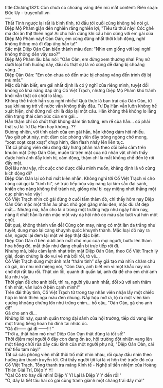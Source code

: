 title:Chương1821: Còn chưa có choáng váng đến mù mắt
content:
Biên soạn: Đức Uy - truyenfull.vn<br>---<br>Thất Tinh ngược lại rất là bình tĩnh, từ đầu tới cuối cũng không hề nói gì.<br>Diệp Mộ Phàm giận đến nghiến răng nghiến lợi, "Tiểu tử thúi này! Cóc ghẻ mà đòi ăn thịt thiên nga! Ai cho hắn dũng khí cầu hôn cùng với em gái của Diệp Mộ Phàm này! Oản Oản, em cũng đừng nhất thời kích động, nghĩ không thông mà đi đáp ứng hắn ta!"<br>Sắc mặt Diệp Oản Oản biến thành màu đen: "Nhìn em giống với loại nghĩ không thông đến vậy sao?"<br>Diệp Mộ Phàm lầu bầu nói: "Oản Oản, em đừng xem thường nha! Phụ nữ dưới loại tình huống này, đầu óc thật sự là vô cùng dễ dàng bị choáng váng..."<br>Diệp Oản Oản: "Em còn chưa có đến mức bị choáng váng đến trình độ bị mù mắt."<br>Mặc dù hắn biết, em gái nhất định là có ý nghĩ của riêng mình, tuyệt đối không có khả năng đáp ứng Cố Việt Trạch, nhưng Diệp Mộ Phàm khó tránh khỏi vẫn thật có chút lo lắng.<br>Không thể trách hắn suy nghĩ nhiều! Quả thực là bạn trai của Oản Oản, từ sau khi nàng trở về nước vẫn không thấy đâu. Tư Dạ Hàn vẫn luôn không hề xuất hiện, chứ đừng nói chi là đáp lại một câu. Hắn không thể không lo lắng đến trạng thái cảm xúc của em gái…<br>Hắn thậm chí có chút thật không dám tin tưởng, em rể của hắn... có phải thật sự là Tư Dạ Hàn hay không...??<br>Đương nhiên, với tính cách của em gái hắn, hắn không dám hỏi nhiều.<br>Vào giờ phút này, một đám các phóng viên đầy trông ngóng chờ mong, “xoạt xoạt xoạt xoạt” chụp hình, đèn flash nháy lên liên tục.<br>Tất cả phóng viên đều đang đầy hưng phấn mà theo dõi biểu cảm trên khuôn mặt Diệp Oản Oản, muốn từ trên mặt của nữ nhân vật chính thấy được hình ảnh đầy kinh hỉ, cảm động, thậm chí là mất khống chế đến lệ rơi đầy mặt.<br>Đợi lâu như vậy, rốt cuộc chờ được điều mình muốn, khẳng định là vô cùng kích động đi?<br>Diệp Oản Oản lại có hơi mất kiên nhẫn. Không nghĩ tới Cố Việt Trạch vì cho nàng cái gọi là "kinh hỉ", sẽ trực tiếp bủa vây nàng tại kim sắc đại sảnh, khiến cho nàng không thể tránh né, giống như bị cạy miệng nhét thẳng một cục phân vào vậy!<br>Cố Việt Trạch nhìn cô gái đứng ở cuối tấm thảm đỏ, chỉ thấy hôm nay Diệp Oản Oản mặc một thân âu phục nhỏ gọn gàng màu đen, mặc dù rất đẹp mắt... Nhưng mà, hắn cho là ở trong một trường hợp như ngày hôm nay, nàng ít nhất hẳn là nên mặc một váy dạ hội nhỏ có màu sắc tươi vui hơn một chút.<br>Bất quá, không thành vấn đề! Cũng còn may, nàng có một làn da trắng như tuyết, dung mạo lại càng khuynh quốc khuynh thành. Mặc loại đồ này ra sân, ngược lại đem lại một vẻ đẹp thật đặc biệt.<br>Diệp Oản Oản ở bên dưới ánh mắt chú mục của mọi người, bước lên thảm hoa hồng đỏ, mắt thấy như đang chuẩn bị trực tiếp rời đi.<br>Nhưng mà, biểu cảm lạnh nhạt trên mặt Diệp Oản Oản, theo Cố Việt Trạch lý giải, đoán chừng là do vui vẻ mà bối rối, tỏ vẻ...<br>Cố Việt Trạch dùng một ánh mắt “thâm tình” đầy giả tạo mà nhìn chăm chú cô gái, ôn nhu mở miệng nói, "Oản Oản, anh biết em vì một khắc này mà chờ đợi rất lâu rồi. Thật xin lỗi, quanh đi quẩn lại, anh đã để cho em chờ anh lâu như vậy.<br>Thời gian để cho anh biết, thì ra, người yêu anh nhất, đối xử với anh thâm tình nhất, vẫn luôn ở bên cạnh mình!"<br>Trên đài thủy tinh, Cố Việt Trạch từ trong tay nhân viên nhận lấy một chiếc hộp in hình thiên nga màu đen nhung. Nắp hộp mở ra, lộ ra một viên kim cương khoảng chừng lớn như trứng chim… bồ câu, "Oản Oản, gả cho anh đi!"<br>Gả cho anh đi...<br>Những lời này, quanh quẩn trong đại sảnh của hội trường, tiếp đó vang lên một tràng tiếng hoan hô đinh tai nhức óc.<br>"Gả đi—— gả đi ——!!! "<br>"Trời ạ, thật hâm mộ nha! Diệp Oản Oản thật đúng là tốt số!"<br>Thời điểm mọi người ở đây còn đang ồn ào, hội trường đột nhiên vang lên một tiếng chửi rủa đầy cáu kỉnh của một người phụ nữ, "Diệp Oản Oản, cái thứ tiểu tam này!"<br>Tất cả các phóng viên nhất thời trố mắt nhìn nhau, rồi quay đầu nhìn theo hướng âm thanh truyền tới. Chỉ thấy người tới lại là vị hôn thê trước đó của Cố Việt Trạch, Tổng thanh tra mảng Kinh tế - Nghệ sĩ tiền nhiệm của Hoàng Thiên Giải Trí, Diệp Y Y!<br>"Oa! Có trò hay để nhìn! Diệp Y Y! Lại là Diệp Y Y đến rồi!"<br>"Ồ, đây là tiết tấu hai cô gái cùng tranh giành một chàng trai đây mà!"